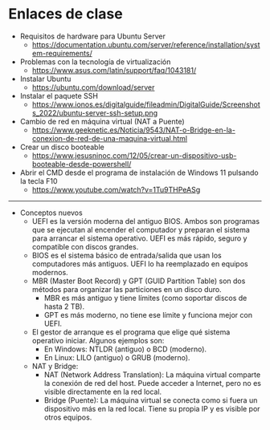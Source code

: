# Enlaces de clase

- Requisitos de hardware para Ubuntu Server
  - https://documentation.ubuntu.com/server/reference/installation/system-requirements/
- Problemas con la tecnología de virtualización
  - https://www.asus.com/latin/support/faq/1043181/
- Instalar Ubuntu
  - https://ubuntu.com/download/server
- Instalar el paquete SSH
  - https://www.ionos.es/digitalguide/fileadmin/DigitalGuide/Screenshots_2022/ubuntu-server-ssh-setup.png
- Cambio de red en máquina virtual (NAT a Puente)
  - https://www.geeknetic.es/Noticia/9543/NAT-o-Bridge-en-la-conexion-de-red-de-una-maquina-virtual.html
- Crear un disco booteable
  - https://www.jesusninoc.com/12/05/crear-un-dispositivo-usb-booteable-desde-powershell/
- Abrir el CMD desde el programa de instalación de Windows 11 pulsando la tecla F10
  - https://www.youtube.com/watch?v=1Tu9THPeASg

-----------

- Conceptos nuevos
  - UEFI es la versión moderna del antiguo BIOS. Ambos son programas que se ejecutan al encender el computador y preparan el sistema para arrancar el sistema operativo. UEFI es más rápido, seguro y compatible con discos grandes.
  - BIOS es el sistema básico de entrada/salida que usan los computadores más antiguos. UEFI lo ha reemplazado en equipos modernos.
  - MBR (Master Boot Record) y GPT (GUID Partition Table) son dos métodos para organizar las particiones en un disco duro.
    - MBR es más antiguo y tiene límites (como soportar discos de hasta 2 TB).
    - GPT es más moderno, no tiene ese límite y funciona mejor con UEFI.
  - El gestor de arranque es el programa que elige qué sistema operativo iniciar. Algunos ejemplos son:
    - En Windows: NTLDR (antiguo) o BCD (moderno).
    - En Linux: LILO (antiguo) o GRUB (moderno).
  - NAT y Bridge:
    - NAT (Network Address Translation): La máquina virtual comparte la conexión de red del host. Puede acceder a Internet, pero no es visible directamente en la red local.
    - Bridge (Puente): La máquina virtual se conecta como si fuera un dispositivo más en la red local. Tiene su propia IP y es visible por otros equipos.

